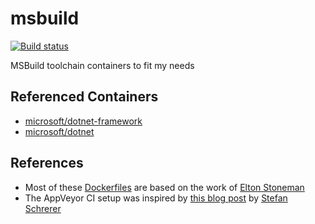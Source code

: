 # msbuild
[![Build status](https://ci.appveyor.com/api/projects/status/f9lu9v83e214u0ye?svg=true)](https://ci.appveyor.com/project/LeEmo86/dockerfiles-windows)

MSBuild toolchain containers to fit my needs

## Referenced Containers
* [microsoft/dotnet-framework](https://hub.docker.com/r/microsoft/dotnet-framework)
* [microsoft/dotnet](https://hub.docker.com/r/microsoft/dotnet)

## References
* Most of these [Dockerfiles](https://github.com/sixeyed/dockerfiles-windows/tree/master/msbuild) are based on the work of [Elton Stoneman](https://blog.sixeyed.com)
* The AppVeyor CI setup was inspired by [this blog post](https://stefanscherer.github.io/setup-windows-docker-ci-appveyor/) by [Stefan Schrerer](https://github.com/StefanScherer)
